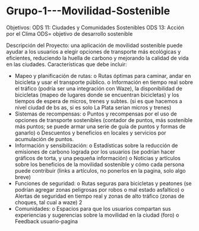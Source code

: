 # Grupo-1---Movilidad-Sostenible
Objetivos:
ODS 11: Ciudades y Comunidades Sostenibles
ODS 13: Acción por el Clima
ODS= objetivo de desarrollo sostenible

Descripción del Proyecto: una aplicación de movilidad sostenible puede ayudar a los
usuarios a elegir opciones de transporte más ecológicas y eficientes, reduciendo la
huella de carbono y mejorando la calidad de vida en las ciudades.
Características que debe incluir:
-  Mapeo y planificación de rutas:
o Rutas óptimas para caminar, andar en bicicleta y usar el transporte
público.
o Información en tiempo real sobre el tráfico (podría ser una
integración con Waze), la disponibilidad de bicicletas (mapeo de
lugares donde se encuentran bicicletas) y los tiempos de espera de
micros, trenes y subtes. (si es que hacemos a nivel ciudad de bs as, si
es solo La Plata serian micros y trenes)
-  Sistemas de recompensas:
o Puntos y recompensas por el uso de opciones de transporte sostenibles
(contador de puntos, más sostenible más puntos; se puede armar una
serie de guía de puntos y formas de ganarlo)
o Descuentos y beneficios en locales y servicios por acumulación de
puntos.
-  Información y sensibilización:
o Estadísticas sobre la reducción de emisiones de carbono lograda por
los usuarios (se podrían hacer gráficos de torta, y una pequeña
información)
o Noticias y artículos sobre los beneficios de la movilidad sostenible y
cómo cada persona puede contribuir (links a artículos, no ponerlos
en la pagina, solo algo breve)
-  Funciones de seguridad:
o Rutas seguras para bicicletas y peatones (se podrían agregar zonas
peligrosas por robos o mal estado asfaltico)
o Alertas de seguridad en tiempo real y zonas de alto tráfico (zonas de
choques, tal cual a waze)
2
-  Comunidades:
o Espacios para que los usuarios compartan sus experiencias y
sugerencias sobre la movilidad en la ciudad (foro)
o Feedback usuario-pagina
